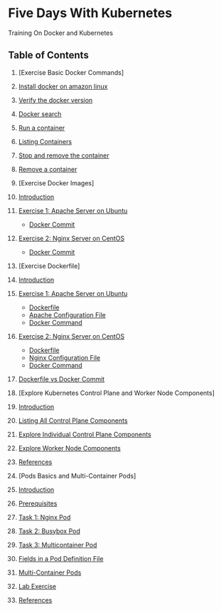 # Five Days With Kubernetes
Training On Docker and Kubernetes

## Table of Contents

1. [Exercise Basic Docker Commands]

1. [Install docker on amazon linux](#install-docker-on-amazon-linux)
2. [Verify the docker version](#verify-the-docker-version)
3. [Docker search](#docker-search)
4. [Run a container](#how-to-run-a-container-from-an-image)
5. [Listing Containers](#listing-containers)
6. [Stop and remove the container](#6-how-to-stop-a-container)
7. [Remove a container](#how-to-remove-a-container)

2. [Exercise Docker Images]

1. [Introduction](#introduction)
2. [Exercise 1: Apache Server on Ubuntu](#exercise-1-apache-server-on-ubuntu)
   - [Docker Commit](#docker-commit-apache)
3. [Exercise 2: Nginx Server on CentOS](#exercise-2-nginx-server-on-centos)
   - [Docker Commit](#docker-commit-nginx)

3. [Exercise Dockerfile]

1. [Introduction](#introduction)
2. [Exercise 1: Apache Server on Ubuntu](#exercise-1-apache-server-on-ubuntu)
   - [Dockerfile](#dockerfile-apache)
   - [Apache Configuration File](#apache-config)
   - [Docker Command](#docker-command-apache)
3. [Exercise 2: Nginx Server on CentOS](#exercise-2-nginx-server-on-centos)
   - [Dockerfile](#dockerfile-nginx)
   - [Nginx Configuration File](#nginx-config)
   - [Docker Command](#docker-command-nginx)
4. [Dockerfile vs Docker Commit](#dockerfile-vs-docker-commit)

4. [Explore Kubernetes Control Plane and Worker Node Components]

1. [Introduction](#introduction)
2. [Listing All Control Plane Components](#listing-all-control-plane-components)
3. [Explore Individual Control Plane Components](#exploring-individual-control-plane-components)
4. [Explore Worker Node Components](#exploring-worker-node-components)
5. [References](#references)

5. [Pods Basics and Multi-Container Pods]

1. [Introduction](#introduction)
2. [Prerequisites](#prerequisites)
3. [Task 1: Nginx Pod](#task-1-nginx-pod)
4. [Task 2: Busybox Pod](#task-2-busybox-pod)
5. [Task 3: Multicontainer Pod](#task-3-multicontainer-pod)
6. [Fields in a Pod Definition File](#fields-in-a-pod-definition-file)
7. [Multi-Container Pods](#multi-container-pods)
8. [Lab Exercise](#lab-exercise)
9. [References](#references)
